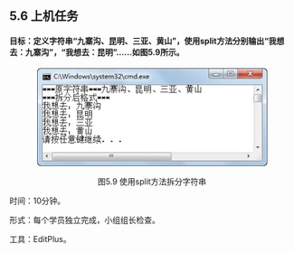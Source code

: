## 5.6  上机任务

#### 目标：定义字符串“九寨沟、昆明、三亚、黄山”，使用split方法分别输出“我想去：九寨沟”，“我想去：昆明”……如图5.9所示。

<p align="center"><img  src="../../img/d5z/tu5.9.png"/></p>
<p align="center"> 图5.9  使用split方法拆分字符串 </p>  


时间：10分钟。


形式：每个学员独立完成，小组组长检查。


工具：EditPlus。

